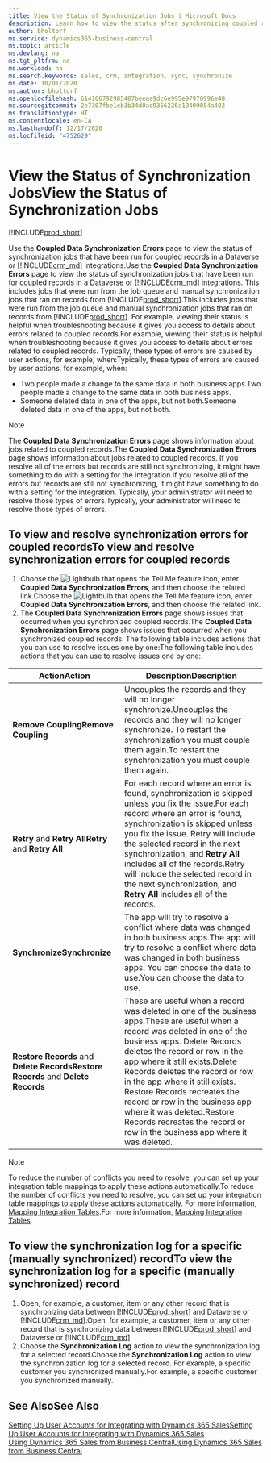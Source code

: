 ```yaml
---
title: View the Status of Synchronization Jobs | Microsoft Docs
description: Learn how to view the status after synchronizing coupled records.
author: bholtorf
ms.service: dynamics365-business-central
ms.topic: article
ms.devlang: na
ms.tgt_pltfrm: na
ms.workload: na
ms.search.keywords: sales, crm, integration, sync, synchronize
ms.date: 10/01/2020
ms.author: bholtorf
ms.openlocfilehash: 614106792985487beeaa9dc6e995e97970996e48
ms.sourcegitcommit: 2e7307fbe1eb3b34d0ad9356226a19409054a402
ms.translationtype: HT
ms.contentlocale: en-CA
ms.lasthandoff: 12/17/2020
ms.locfileid: "4752629"
---
```

# <a name="view-the-status-of-synchronization-jobs"></a><span data-ttu-id="2629d-103">View the Status of Synchronization Jobs</span><span class="sxs-lookup"><span data-stu-id="2629d-103">View the Status of Synchronization Jobs</span></span>
[!INCLUDE[prod_short](includes/cc_data_platform_banner.md)]

<span data-ttu-id="2629d-104">Use the **Coupled Data Synchronization Errors** page to view the status of synchronization jobs that have been run for coupled records in a Dataverse or [!INCLUDE[crm_md](includes/crm_md.md)] integrations.</span><span class="sxs-lookup"><span data-stu-id="2629d-104">Use the **Coupled Data Synchronization Errors** page to view the status of synchronization jobs that have been run for coupled records in a Dataverse or [!INCLUDE[crm_md](includes/crm_md.md)] integrations.</span></span> <span data-ttu-id="2629d-105">This includes jobs that were run from the job queue and manual synchronization jobs that ran on records from [!INCLUDE[prod_short](includes/prod_short.md)].</span><span class="sxs-lookup"><span data-stu-id="2629d-105">This includes jobs that were run from the job queue and manual synchronization jobs that ran on records from [!INCLUDE[prod_short](includes/prod_short.md)].</span></span> <span data-ttu-id="2629d-106">For example, viewing their status is helpful when troubleshooting because it gives you access to details about errors related to coupled records.</span><span class="sxs-lookup"><span data-stu-id="2629d-106">For example, viewing their status is helpful when troubleshooting because it gives you access to details about errors related to coupled records.</span></span> <span data-ttu-id="2629d-107">Typically, these types of errors are caused by user actions, for example, when:</span><span class="sxs-lookup"><span data-stu-id="2629d-107">Typically, these types of errors are caused by user actions, for example, when:</span></span>  

* <span data-ttu-id="2629d-108">Two people made a change to the same data in both business apps.</span><span class="sxs-lookup"><span data-stu-id="2629d-108">Two people made a change to the same data in both business apps.</span></span>
* <span data-ttu-id="2629d-109">Someone deleted data in one of the apps, but not both.</span><span class="sxs-lookup"><span data-stu-id="2629d-109">Someone deleted data in one of the apps, but not both.</span></span>

> [!Note]
> <span data-ttu-id="2629d-110">The **Coupled Data Synchronization Errors** page shows information about jobs related to coupled records.</span><span class="sxs-lookup"><span data-stu-id="2629d-110">The **Coupled Data Synchronization Errors** page shows information about jobs related to coupled records.</span></span> <span data-ttu-id="2629d-111">If you resolve all of the errors but records are still not synchronizing, it might have something to do with a setting for the integration.</span><span class="sxs-lookup"><span data-stu-id="2629d-111">If you resolve all of the errors but records are still not synchronizing, it might have something to do with a setting for the integration.</span></span> <span data-ttu-id="2629d-112">Typically, your administrator will need to resolve those types of errors.</span><span class="sxs-lookup"><span data-stu-id="2629d-112">Typically, your administrator will need to resolve those types of errors.</span></span>   

<!--

> [!VIDEO https://go.microsoft.com/fwlink/?linkid=2098171]

-->

## <a name="to-view-and-resolve-synchronization-errors-for-coupled-records"></a><span data-ttu-id="2629d-113">To view and resolve synchronization errors for coupled records</span><span class="sxs-lookup"><span data-stu-id="2629d-113">To view and resolve synchronization errors for coupled records</span></span>
1. <span data-ttu-id="2629d-114">Choose the ![Lightbulb that opens the Tell Me feature](media/ui-search/search_small.png "Tell me what you want to do") icon, enter **Coupled Data Synchronization Errors**, and then choose the related link.</span><span class="sxs-lookup"><span data-stu-id="2629d-114">Choose the ![Lightbulb that opens the Tell Me feature](media/ui-search/search_small.png "Tell me what you want to do") icon, enter **Coupled Data Synchronization Errors**, and then choose the related link.</span></span>
2. <span data-ttu-id="2629d-115">The **Coupled Data Synchronization Errors** page shows issues that occurred when you synchronized coupled records.</span><span class="sxs-lookup"><span data-stu-id="2629d-115">The **Coupled Data Synchronization Errors** page shows issues that occurred when you synchronized coupled records.</span></span> <span data-ttu-id="2629d-116">The following table includes actions that you can use to resolve issues one by one:</span><span class="sxs-lookup"><span data-stu-id="2629d-116">The following table includes actions that you can use to resolve issues one by one:</span></span>

|<span data-ttu-id="2629d-117">Action</span><span class="sxs-lookup"><span data-stu-id="2629d-117">Action</span></span>|<span data-ttu-id="2629d-118">Description</span><span class="sxs-lookup"><span data-stu-id="2629d-118">Description</span></span>|
|----|----|
|<span data-ttu-id="2629d-119">**Remove Coupling**</span><span class="sxs-lookup"><span data-stu-id="2629d-119">**Remove Coupling**</span></span>|<span data-ttu-id="2629d-120">Uncouples the records and they will no longer synchronize.</span><span class="sxs-lookup"><span data-stu-id="2629d-120">Uncouples the records and they will no longer synchronize.</span></span> <span data-ttu-id="2629d-121">To restart the synchronization you must couple them again.</span><span class="sxs-lookup"><span data-stu-id="2629d-121">To restart the synchronization you must couple them again.</span></span> |
|<span data-ttu-id="2629d-122">**Retry** and **Retry All**</span><span class="sxs-lookup"><span data-stu-id="2629d-122">**Retry** and **Retry All**</span></span>|<span data-ttu-id="2629d-123">For each record where an error is found, synchronization is skipped unless you fix the issue.</span><span class="sxs-lookup"><span data-stu-id="2629d-123">For each record where an error is found, synchronization is skipped unless you fix the issue.</span></span> <span data-ttu-id="2629d-124">Retry will include the selected record in the next synchronization, and **Retry All** includes all of the records.</span><span class="sxs-lookup"><span data-stu-id="2629d-124">Retry will include the selected record in the next synchronization, and **Retry All** includes all of the records.</span></span>|
|<span data-ttu-id="2629d-125">**Synchronize**</span><span class="sxs-lookup"><span data-stu-id="2629d-125">**Synchronize**</span></span>|<span data-ttu-id="2629d-126">The app will try to resolve a conflict where data was changed in both business apps.</span><span class="sxs-lookup"><span data-stu-id="2629d-126">The app will try to resolve a conflict where data was changed in both business apps.</span></span> <span data-ttu-id="2629d-127">You can choose the data to use.</span><span class="sxs-lookup"><span data-stu-id="2629d-127">You can choose the data to use.</span></span>|
|<span data-ttu-id="2629d-128">**Restore Records** and **Delete Records**</span><span class="sxs-lookup"><span data-stu-id="2629d-128">**Restore Records** and **Delete Records**</span></span>|<span data-ttu-id="2629d-129">These are useful when a record was deleted in one of the business apps.</span><span class="sxs-lookup"><span data-stu-id="2629d-129">These are useful when a record was deleted in one of the business apps.</span></span> <span data-ttu-id="2629d-130">Delete Records deletes the record or row in the app where it still exists.</span><span class="sxs-lookup"><span data-stu-id="2629d-130">Delete Records deletes the record or row in the app where it still exists.</span></span> <span data-ttu-id="2629d-131">Restore Records recreates the record or row in the business app where it was deleted.</span><span class="sxs-lookup"><span data-stu-id="2629d-131">Restore Records recreates the record or row in the business app where it was deleted.</span></span>|

> [!NOTE]
> <span data-ttu-id="2629d-132">To reduce the number of conflicts you need to resolve, you can set up your integration table mappings to apply these actions automatically.</span><span class="sxs-lookup"><span data-stu-id="2629d-132">To reduce the number of conflicts you need to resolve, you can set up your integration table mappings to apply these actions automatically.</span></span> <span data-ttu-id="2629d-133">For more information, [Mapping Integration Tables](admin-how-to-modify-table-mappings-for-synchronization.md#mapping-integration-tables).</span><span class="sxs-lookup"><span data-stu-id="2629d-133">For more information, [Mapping Integration Tables](admin-how-to-modify-table-mappings-for-synchronization.md#mapping-integration-tables).</span></span>

## <a name="to-view-the-synchronization-log-for-a-specific-manually-synchronized-record"></a><span data-ttu-id="2629d-134">To view the synchronization log for a specific (manually synchronized) record</span><span class="sxs-lookup"><span data-stu-id="2629d-134">To view the synchronization log for a specific (manually synchronized) record</span></span>
1. <span data-ttu-id="2629d-135">Open, for example, a customer, item or any other record that is synchronizing data between [!INCLUDE[prod_short](includes/prod_short.md)] and Dataverse or [!INCLUDE[crm_md](includes/crm_md.md)].</span><span class="sxs-lookup"><span data-stu-id="2629d-135">Open, for example, a customer, item or any other record that is synchronizing data between [!INCLUDE[prod_short](includes/prod_short.md)] and Dataverse or [!INCLUDE[crm_md](includes/crm_md.md)].</span></span>
2. <span data-ttu-id="2629d-136">Choose the **Synchronization Log** action to view the synchronization log for a selected record.</span><span class="sxs-lookup"><span data-stu-id="2629d-136">Choose the **Synchronization Log** action to view the synchronization log for a selected record.</span></span> <span data-ttu-id="2629d-137">For example, a specific customer you synchronized manually.</span><span class="sxs-lookup"><span data-stu-id="2629d-137">For example, a specific customer you synchronized manually.</span></span>

## <a name="see-also"></a><span data-ttu-id="2629d-138">See Also</span><span class="sxs-lookup"><span data-stu-id="2629d-138">See Also</span></span>  
[<span data-ttu-id="2629d-139">Setting Up User Accounts for Integrating with Dynamics 365 Sales</span><span class="sxs-lookup"><span data-stu-id="2629d-139">Setting Up User Accounts for Integrating with Dynamics 365 Sales</span></span>](admin-setting-up-integration-with-dynamics-sales.md)  
[<span data-ttu-id="2629d-140">Using Dynamics 365 Sales from Business Central</span><span class="sxs-lookup"><span data-stu-id="2629d-140">Using Dynamics 365 Sales from Business Central</span></span>](marketing-integrate-dynamicscrm.md)
